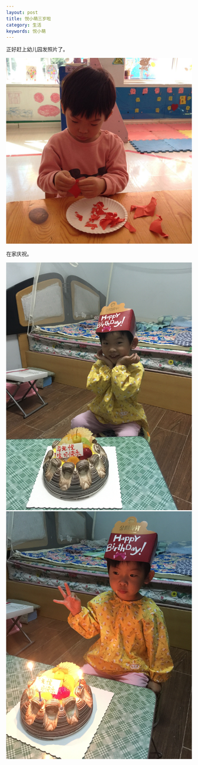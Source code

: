 ```yaml
---
layout: post
title: 悦小萌三岁啦
category: 生活
keywords: 悦小萌
---
```


正好赶上幼儿园发照片了。

<img src="/assets/img/0046.jpg">

在家庆祝。

<img src="/assets/img/0047.jpg">

<img src="/assets/img/0048.jpg">